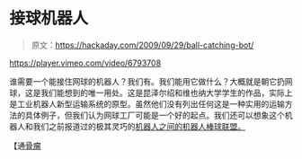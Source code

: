 # 接球机器人

> 原文：<https://hackaday.com/2009/09/29/ball-catching-bot/>

<https://player.vimeo.com/video/6793708>

</div> <p>谁需要一个能接住网球的机器人？我们有。我们能用它做什么？大概就是朝它扔网球，这是我们能想到的唯一用处。这是昆泽尔绍和维也纳大学学生的作品，实际上是工业机器人新型运输系统的原型。虽然他们没有列出任何这是一种实用的运输方法的具体例子，但我们认为网球工厂可能是一个好的起点。我们还可以想象这个机器人和我们之前报道过的极其灵巧的<a href="http://hackaday.com/2009/07/30/amazing-robot-dexterity/">机器人之间的机器人棒球联盟。</a></p> <p>【通<a href="http://www.botjunkie.com/2009/09/29/industrial-part-tossing-looks-like-fun-has-questionable-practicality/" target="_blank">骨瘤</a></p> </body> </html>
